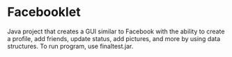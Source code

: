 # Facebooklet
Java project that creates a GUI similar to Facebook with the ability to create a profile, add friends, update status, add pictures, and more by using data structures.  To run program, use finaltest.jar.   
